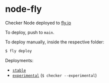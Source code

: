 # node-fly
Checker Node deployed to [fly.io](https://fly.io)

To deploy, push to `main`.

To deploy manually, inside the respective folder:

```bash
$ fly deploy
```

Deployments:
- [`stable`](https://fly.io/apps/core-fly)
- [`experimental`](https://fly.io/apps/node-fly-experimental) (`$ checker --experimental`)
